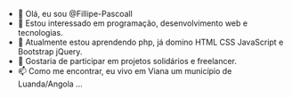 - 👋 Olá, eu sou @Fillipe-Pascoall
- 👀 Estou interessado em programação, desenvolvimento web e tecnologias.
- 🌱 Atualmente estou aprendendo php, já domino HTML CSS JavaScript e Bootstrap jQuery.
- 💞️ Gostaria de participar em projetos solidários e freelancer.
- 📫 Como me encontrar, eu vivo em Viana um município de Luanda/Angola ...

<!---
Fillipe-Pascoall/Fillipe-Pascoall is a ✨ special ✨ repository because its `README.md` (this file) appears on your GitHub profile.
You can click the Preview link to take a look at your changes.
--->
